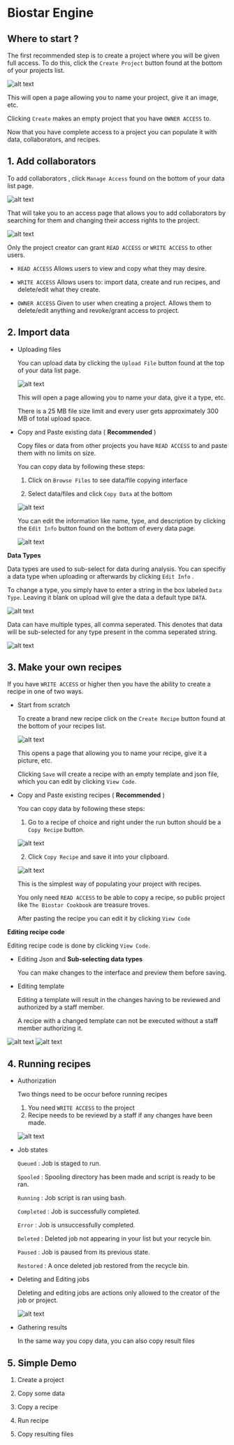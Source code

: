 # Biostar Engine


## Where to start ?

The first recommended step is to create a project where you will be given full access. To  do this, click the ```Create Project``` button found at the bottom of your projects list. 

![alt text](https://github.com/Natay/biostar-recipes/blob/master/docs/images/create_project.png "Create Project")

This will open a page allowing you to name your project, give it an image, etc. 

Clicking `Create` makes an empty project that you have `OWNER ACCESS` to. 

Now that you have complete access to a project you can populate it with data, collaborators, and recipes. 


## 1. Add collaborators

To add collaborators , click ```Manage Access``` found on the bottom of your data list page.

![alt text](https://github.com/Natay/biostar-recipes/blob/master/docs/images/manage_access.png "Manage Access")

That will take you to an access page that allows you to add collaborators by searching for them and changing their access rights to the project. 

![alt text](https://github.com/Natay/biostar-recipes/blob/master/docs/images/access_interface.png "Manage Access")

Only the project creator can grant `READ ACCESS` or `WRITE ACCESS` to other users.

* `READ ACCESS` Allows users to view and copy what they may desire.  

* `WRITE ACCESS` Allows users to: import data, create and run recipes, and delete/edit what they create.

* `OWNER ACCESS` Given to user when creating a project. Allows them to delete/edit anything and revoke/grant access to project.


## 2. Import data


* Uploading files
   
   You can upload data by clicking the ```Upload File``` button found at the top of your data list page. 
   
   ![alt text](https://github.com/Natay/biostar-recipes/blob/master/docs/images/data_dash.png "Manage Access")
   
   This will open a page allowing you to name your data, give it a type, etc. 

   There is a 25 MB file size limit and every user gets approximately 300 MB of total upload space. 
   
* Copy and Paste existing data ( **Recommended** )

   Copy files or data from other projects you have `READ ACCESS` to and paste them with no limits on size.
   
   You can copy data by following these steps:
   
     1. Click on `Browse Files` to see data/file copying interface
     
     2. Select data/files and click `Copy Data` at the bottom 
     
     ![alt text](https://github.com/Natay/biostar-recipes/blob/master/docs/images/copy_data.png "Copy Data")

   You can edit the information like name, type, and description by clicking the `Edit Info` button found on the bottom of every data page.
   
    ![alt text](https://github.com/Natay/biostar-recipes/blob/master/docs/images/data_info.png "Edit Data")
   
   
**Data Types**


Data types are used to sub-select for data during analysis. You can specifiy a data type when uploading or afterwards by clicking `Edit Info` . 

To change a type, you simply have to enter a string in the box labeled `Data Type`. Leaving it blank on upload will give the data a default type `DATA`.  

![alt text](https://github.com/Natay/biostar-recipes/blob/master/docs/images/data_type.png "Edit Data")

Data can have multiple types, all comma seperated. This denotes that data will be sub-selected for any type present in the comma seperated string.   

![alt text](https://github.com/Natay/biostar-recipes/blob/master/docs/images/data_type2.png "Edit Data")


## 3. Make your own recipes

If you have `WRITE ACCESS` or higher then you have the ability to create a recipe in one of two ways.

* Start from scratch

    To create a brand new recipe click on the ```Create Recipe``` button found at the bottom
    of your recipes list. 
    
    ![alt text](https://github.com/Natay/biostar-recipes/blob/master/docs/images/recipe_create.png "Create Recipe")
    
    This opens a page that allowing you to name your recipe, give it a picture, etc. 
    
    Clicking `Save` will create a recipe with an empty template and json file, which you can edit by clicking `View Code`. 
    
   
* Copy and Paste existing recipes ( **Recommended** )

    You can copy data by following these steps:
    
     1. Go to a recipe of choice and right under the run button should be a `Copy Recipe` button.
     
     ![alt text](https://github.com/Natay/biostar-recipes/blob/master/docs/images/recipe_copy.png "Copy Recipe")
     
     2. Click `Copy Recipe` and save it into your clipboard. 
      
     ![alt text](https://github.com/Natay/biostar-recipes/blob/master/docs/images/recipe_paste.png "Paste Recipe")
      
    This is the simplest way of populating your project with recipes.
    
    You only need `READ ACCESS` to be able to copy a recipe, so public project like `The Biostar Cookbook` are treasure troves.
    
    After pasting the recipe you can edit it by clicking `View Code`
    
   
**Editing recipe code**

Editing recipe code is done by clicking `View Code`. 

   * Editing Json and **Sub-selecting data types**
   
      You can make changes to the interface and preview them before saving. 

   * Editing template
   
       Editing a template will result in the changes having to be reviewed and authorized by a staff member.
       
       A recipe with a changed template can not be executed without a staff member authorizing it. 
       
   ![alt text](https://github.com/Natay/biostar-recipes/blob/master/docs/images/recipe_code.png "Recipe code")
   ![alt text](https://github.com/Natay/biostar-recipes/blob/master/docs/images/recipe_code2.png "Recipe code")



## 4. Running recipes

* Authorization

   Two things need to be occur before running recipes
      
     1. You need `WRITE ACCESS` to the project
     2. Recipe needs to be reviewd by a staff if any changes have been made.
     
    ![alt text](https://github.com/Natay/biostar-recipes/blob/master/docs/images/template_change.png "Recipe code")
     

* Job states

     `Queued`    : Job is staged to run.
     
     `Spooled`   : Spooling directory has been made and script is ready to be ran.
   
     `Running`   : Job script is ran using bash.
   
     `Completed` : Job is successfully completed.
   
     `Error`     : Job is unsuccessfully completed.
   
     `Deleted`   : Deleted job not appearing in your list but your recycle bin.
   
     `Paused`    : Job is paused from its previous state. 
   
     `Restored`  : A once deleted job restored from the recycle bin. 

* Deleting and Editing jobs
   
   Deleting and editing jobs are actions only allowed to the creator of the job or project. 
   
   ![alt text](https://github.com/Natay/biostar-recipes/blob/master/docs/images/job_edit.png "Recipe code")

* Gathering results

   In the same way you copy data, you can also copy result files 


## 5. Simple Demo


1. Create a project


2. Copy some data


3. Copy a recipe


4. Run recipe


5. Copy resulting files




